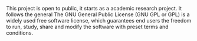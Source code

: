 This project is open to public, it starts as a academic research project. It follows the general 
The GNU General Public License (GNU GPL or GPL) is a widely used free software license, which
guarantees end users the freedom to run, study, share and modify the software with preset terms
and conditions. 
